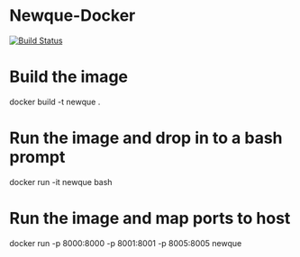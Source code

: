 Newque-Docker
=============

[![Build Status](https://travis-ci.org/newque/newque-docker.svg?branch=master)](https://travis-ci.org/newque/newque-docker)

# Build the image
docker build -t newque .

# Run the image and drop in to a bash prompt
docker run -it newque bash

# Run the image and map ports to host
docker run -p 8000:8000 -p 8001:8001 -p 8005:8005 newque
